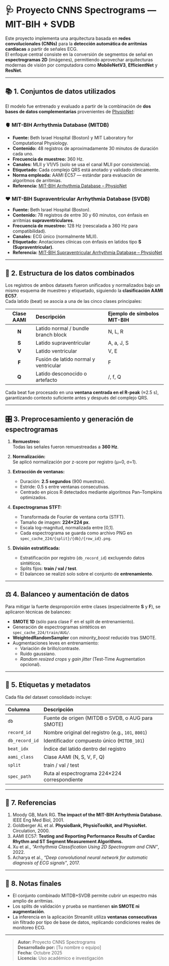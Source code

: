 # 🩺 Proyecto CNNS Spectrograms — MIT-BIH + SVDB

Este proyecto implementa una arquitectura basada en **redes convolucionales (CNNs)** para la **detección automática de arritmias cardíacas** a partir de señales ECG.  
El enfoque central consiste en la conversión de segmentos de señal en **espectrogramas 2D** (imágenes), permitiendo aprovechar arquitecturas modernas de visión por computadora como **MobileNetV3**, **EfficientNet** y **ResNet**.

---

## 📚 1. Conjuntos de datos utilizados

El modelo fue entrenado y evaluado a partir de la combinación de **dos bases de datos complementarias** provenientes de [PhysioNet](https://physionet.org/):

### 🫀 MIT-BIH Arrhythmia Database (MITDB)
- **Fuente:** Beth Israel Hospital (Boston) y MIT Laboratory for Computational Physiology.  
- **Contenido:** 48 registros de aproximadamente 30 minutos de duración cada uno.  
- **Frecuencia de muestreo:** 360 Hz.  
- **Canales:** MLII y V1/V5 (solo se usa el canal MLII por consistencia).  
- **Etiquetado:** Cada complejo QRS está anotado y validado clínicamente.  
- **Norma empleada:** AAMI EC57 — estándar para evaluación de algoritmos de arritmias.  
- **Referencia:** [MIT-BIH Arrhythmia Database – PhysioNet](https://physionet.org/content/mitdb/1.0.0/)

### ❤️ MIT-BIH Supraventricular Arrhythmia Database (SVDB)
- **Fuente:** Beth Israel Hospital (Boston).  
- **Contenido:** 78 registros de entre 30 y 60 minutos, con énfasis en arritmias **supraventriculares**.  
- **Frecuencia de muestreo:** 128 Hz (reescalada a 360 Hz para compatibilidad).  
- **Canales:** ECG único (normalmente MLII).  
- **Etiquetado:** Anotaciones clínicas con énfasis en latidos tipo **S (Supraventricular)**.  
- **Referencia:** [MIT-BIH Supraventricular Arrhythmia Database – PhysioNet](https://physionet.org/content/svdb/1.0.0/)

---

## 🧩 2. Estructura de los datos combinados

Los registros de ambos datasets fueron unificados y normalizados bajo un mismo esquema de muestreo y etiquetado, siguiendo la **clasificación AAMI EC57**.  
Cada latido (beat) se asocia a una de las cinco clases principales:

| Clase AAMI | Descripción | Ejemplo de símbolos MIT-BIH |
|:-----------:|:------------|:-----------------------------|
| **N** | Latido normal / bundle branch block | N, L, R |
| **S** | Latido supraventricular | A, a, J, S |
| **V** | Latido ventricular | V, E |
| **F** | Fusión de latido normal y ventricular | F |
| **Q** | Latido desconocido o artefacto | /, f, Q |

Cada beat fue procesado en una **ventana centrada en el R-peak** (≈2.5 s), garantizando contexto suficiente antes y después del complejo QRS.

---

## 🎛️ 3. Preprocesamiento y generación de espectrogramas

1. **Remuestreo:**  
   Todas las señales fueron remuestreadas a **360 Hz**.

2. **Normalización:**  
   Se aplicó normalización por z-score por registro (μ=0, σ=1).

3. **Extracción de ventanas:**  
   - Duración: **2.5 segundos** (900 muestras).  
   - Estride: 0.5 s entre ventanas consecutivas.  
   - Centrado en picos R detectados mediante algoritmos Pan–Tompkins optimizados.

4. **Espectrogramas STFT:**  
   - Transformada de Fourier de ventana corta (STFT).  
   - Tamaño de imagen: **224×224 px**.  
   - Escala log-magnitud, normalizada entre [0,1].  
   - Cada espectrograma se guarda como archivo PNG en `spec_cache_224/{split}/{db}/{row_id}.png`.

5. **División estratificada:**  
   - Estratificación por registro (`db_record_id`) excluyendo datos sintéticos.  
   - Splits fijos: **train / val / test**.  
   - El balanceo se realizó solo sobre el conjunto de **entrenamiento**.

---

## ⚖️ 4. Balanceo y aumentación de datos

Para mitigar la fuerte desproporción entre clases (especialmente **S** y **F**), se aplicaron técnicas de balanceo:

- **SMOTE 1D** (sólo para clase F en el split de entrenamiento).  
- Generación de espectrogramas sintéticos en `spec_cache_224/train/AUG/`.  
- **WeightedRandomSampler** con *minority_boost* reducido tras SMOTE.  
- Augmentaciones leves en entrenamiento:  
  - Variación de brillo/contraste.  
  - Ruido gaussiano.  
  - *Random resized crops* y *gain jitter* (Test-Time Augmentation opcional).

---

## 🧠 5. Etiquetas y metadatos

Cada fila del dataset consolidado incluye:

| Columna | Descripción |
|:--------|:-------------|
| `db` | Fuente de origen (MITDB o SVDB, o AUG para SMOTE) |
| `record_id` | Nombre original del registro (e.g., `101`, `8001`) |
| `db_record_id` | Identificador compuesto único (`MITDB_101`) |
| `beat_idx` | Índice del latido dentro del registro |
| `aami_class` | Clase AAMI (N, S, V, F, Q) |
| `split` | train / val / test |
| `spec_path` | Ruta al espectrograma 224×224 correspondiente |

---

## 🧩 7. Referencias

1. Moody GB, Mark RG. **The impact of the MIT-BIH Arrhythmia Database.** IEEE Eng Med Biol, 2001.  
2. Goldberger AL et al. **PhysioBank, PhysioToolkit, and PhysioNet.** Circulation, 2000.  
3. AAMI EC57: **Testing and Reporting Performance Results of Cardiac Rhythm and ST Segment Measurement Algorithms.**  
4. Xu et al., *“Arrhythmia Classification Using 2D Spectrogram and CNN”*, 2022.  
5. Acharya et al., *“Deep convolutional neural network for automatic diagnosis of ECG signals”*, 2017.

---

## 🧾 8. Notas finales

- El conjunto combinado MITDB+SVDB permite cubrir un espectro más amplio de arritmias.  
- Los splits de validación y prueba se mantienen **sin SMOTE ni augmentación**.  
- La inferencia en la aplicación Streamlit utiliza **ventanas consecutivas** sin filtrado por tipo de base de datos, replicando condiciones reales de monitoreo ECG.

---

> **Autor:** Proyecto CNNS Spectrograms  
> **Desarrollado por:** [Tu nombre o equipo]  
> **Fecha:** Octubre 2025  
> **Licencia:** Uso académico e investigación


